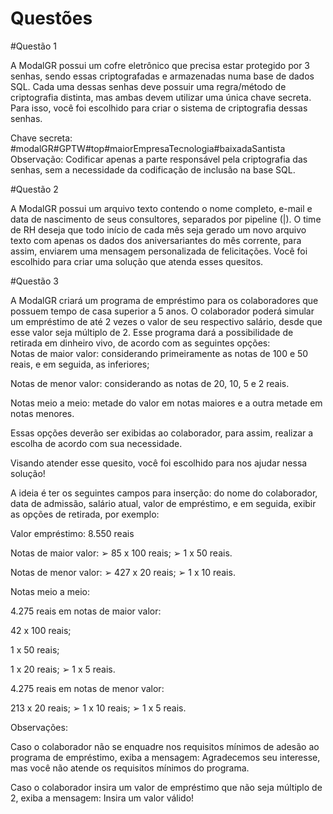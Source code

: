 # Questões

#Questão 1


A ModalGR possui um cofre eletrônico que precisa estar protegido por 3 senhas, sendo essas criptografadas e armazenadas numa base de dados SQL. Cada uma dessas senhas deve possuir uma regra/método de criptografia distinta, mas ambas devem utilizar uma única chave secreta. Para isso, você foi escolhido para criar o sistema de criptografia dessas senhas.  

Chave secreta:  
#modalGR#GPTW#top#maiorEmpresaTecnologia#baixadaSantista  
Observação: Codificar apenas a parte responsável pela criptografia das senhas, sem a necessidade da codificação de inclusão na base SQL.  
   




#Questão 2


A ModalGR possui um arquivo texto contendo o nome completo, e-mail e data de nascimento de seus consultores, separados por pipeline (|). O time de RH deseja que todo início de cada mês seja gerado um novo arquivo texto com apenas os dados dos aniversariantes do mês corrente, para assim, enviarem uma mensagem personalizada de felicitações. Você foi escolhido para criar uma solução que atenda esses quesitos.  
  




#Questão 3



A ModalGR criará um programa de empréstimo para os colaboradores que possuem tempo de casa superior a 5 anos. O colaborador poderá simular um empréstimo de até 2 vezes o valor de seu respectivo salário, desde que esse valor seja múltiplo de 2. Esse programa dará a possibilidade de retirada em dinheiro vivo, de acordo com as seguintes opções:  
Notas de maior valor: considerando primeiramente as notas de 100 e 50 reais, e em seguida, as inferiores;  

Notas de menor valor: considerando as notas de 20, 10, 5 e 2 reais.  

Notas meio a meio: metade do valor em notas maiores e a outra metade em notas menores.  

  

Essas opções deverão ser exibidas ao colaborador, para assim, realizar a escolha de acordo com sua necessidade.  

Visando atender esse quesito, você foi escolhido para nos ajudar nessa solução!   

A ideia é ter os seguintes campos para inserção: do nome do colaborador, data de admissão, salário atual, valor de empréstimo, e em seguida, exibir as opções de retirada, por exemplo:  

  

Valor empréstimo: 8.550 reais  

  

Notas de maior valor:  ➢ 	85 x 100 reais; ➢ 	1 x 50 reais.  

  

  

  

Notas de menor valor:  ➢ 	427 x 20 reais; ➢ 	1 x 10 reais.  

  

Notas meio a meio:  

4.275 reais em notas de maior valor:  

42 x 100 reais;  

1 x 50 reais;  

1 x 20 reais; ➢ 	1 x 5 reais.  

  

4.275 reais em notas de menor valor:  

213 x 20 reais; ➢ 	1 x 10 reais; ➢ 	1 x 5 reais.  

  

Observações:   

Caso o colaborador não se enquadre nos requisitos mínimos de adesão ao programa de empréstimo, exiba a mensagem: Agradecemos seu interesse, mas você não atende os requisitos mínimos do programa.  

Caso o colaborador insira um valor de empréstimo que não seja múltiplo de 2, exiba a mensagem: Insira um valor válido!  

  
